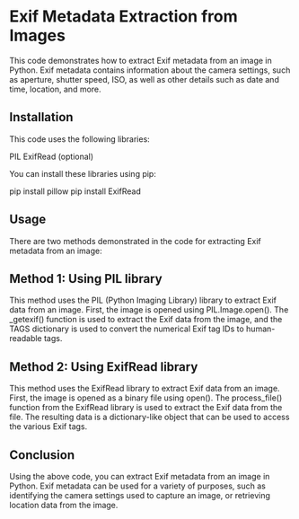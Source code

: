 # Exif Metadata Extraction from Images
This code demonstrates how to extract Exif metadata from an image in Python. Exif metadata contains information about the camera settings, such as aperture, shutter speed, ISO, as well as other details such as date and time, location, and more.

## Installation
This code uses the following libraries:

PIL
ExifRead (optional)

You can install these libraries using pip:

pip install pillow
pip install ExifRead

## Usage
There are two methods demonstrated in the code for extracting Exif metadata from an image:

## Method 1: Using PIL library
This method uses the PIL (Python Imaging Library) library to extract Exif data from an image. First, the image is opened using PIL.Image.open(). The _getexif() function is used to extract the Exif data from the image, and the TAGS dictionary is used to convert the numerical Exif tag IDs to human-readable tags.

## Method 2: Using ExifRead library
This method uses the ExifRead library to extract Exif data from an image. First, the image is opened as a binary file using open(). The process_file() function from the ExifRead library is used to extract the Exif data from the file. The resulting data is a dictionary-like object that can be used to access the various Exif tags.

## Conclusion
Using the above code, you can extract Exif metadata from an image in Python. Exif metadata can be used for a variety of purposes, such as identifying the camera settings used to capture an image, or retrieving location data from the image.